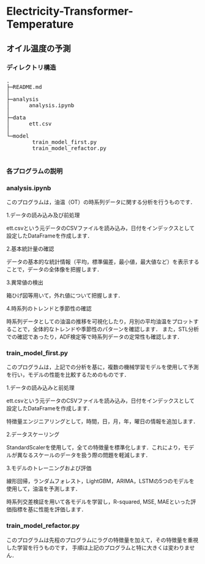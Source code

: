 # Electricity-Transformer-Temperature

## オイル温度の予測

### ディレクトリ構造

<pre>
.
├─README.md
│
├─analysis
│      analysis.ipynb
│
├─data
│      ett.csv
│
└─model
        train_model_first.py
        train_model_refactor.py

</pre>

### 各プログラムの説明
### analysis.ipynb
このプログラムは，油温（OT）の時系列データに関する分析を行うものです．

1.データの読み込み及び前処理

ett.csvという元データのCSVファイルを読み込み，日付をインデックスとして設定したDataFrameを作成します．

2.基本統計量の確認

データの基本的な統計情報（平均，標準偏差，最小値，最大値など）を表示することで，データの全体像を把握します．

3.異常値の検出

箱ひげ図等用いて，外れ値について把握します．

4.時系列のトレンドと季節性の確認

時系列データとしての油温の推移を可視化したり，月別の平均油温をプロットすることで，全体的なトレンドや季節性のパターンを確認します．
また，STL分析での確認であったり，ADF検定等で時系列データの定常性も確認します．


### train_model_first.py
このプログラムは，上記での分析を基に，複数の機械学習モデルを使用して予測を行い，モデルの性能を比較するためのものです．

1.データの読み込みと前処理

ett.csvという元データのCSVファイルを読み込み，日付をインデックスとして設定したDataFrameを作成します．

特徴量エンジニアリングとして，時間，日，月，年，曜日の情報を追加します．

2.データスケーリング

StandardScalerを使用して，全ての特徴量を標準化します．これにより，モデルが異なるスケールのデータを扱う際の問題を軽減します．

3.モデルのトレーニングおよび評価

線形回帰，ランダムフォレスト，LightGBM，ARIMA，LSTMの5つのモデルを使用して，油温を予測します．

時系列交差検証を用いて各モデルを学習し，R-squared, MSE, MAEといった評価指標を基に性能を評価します．


### train_model_refactor.py
このプログラムは先程のプログラムにラグの特徴量を加えて，その特徴量を重視した学習を行うものです，
手順は上記のプログラムと特に大きくは変わりません．